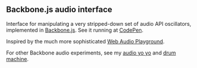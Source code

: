 ## Backbone.js audio interface

Interface for manipulating a very stripped-down set of audio API oscillators, implemented in [Backbone.js](http://backbonejs.org/). See it running at [CodePen](http://codepen.io/unlikenesses/full/VeQPQV/). 

Inspired by the much more sophisticated [Web Audio Playground](http://webaudioplayground.appspot.com/).

For other Backbone audio experiments, see my [audio yo yo](https://github.com/unlikenesses/audio-yo-yo) and [drum machine](https://github.com/unlikenesses/backbone.beats).